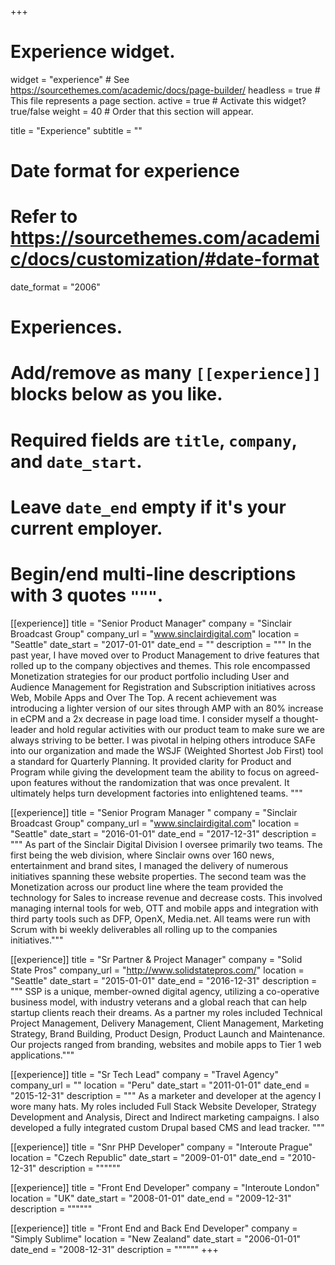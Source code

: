 +++
# Experience widget.
widget = "experience"  # See https://sourcethemes.com/academic/docs/page-builder/
headless = true  # This file represents a page section.
active = true  # Activate this widget? true/false
weight = 40  # Order that this section will appear.

title = "Experience"
subtitle = ""

# Date format for experience
#   Refer to https://sourcethemes.com/academic/docs/customization/#date-format
date_format = "2006"

# Experiences.
#   Add/remove as many `[[experience]]` blocks below as you like.
#   Required fields are `title`, `company`, and `date_start`.
#   Leave `date_end` empty if it's your current employer.
#   Begin/end multi-line descriptions with 3 quotes `"""`.
[[experience]]
  title = "Senior Product Manager"
  company = "Sinclair Broadcast Group"
  company_url = "www.sinclairdigital.com"
  location = "Seattle"
  date_start = "2017-01-01"
  date_end = ""
  description = """
In the past year, I have moved over to Product Management to drive features that rolled up to the company objectives and themes. This role encompassed Monetization strategies for our product portfolio including User and Audience Management for Registration and Subscription initiatives across Web, Mobile Apps and Over The Top. A recent achievement was introducing a lighter version of our sites through AMP with an 80% increase in eCPM and a 2x decrease in page load time. I consider myself a thought-leader and hold regular activities with our product team to make sure we are always striving to be better. I was pivotal in helping others introduce SAFe into our organization and made the WSJF (Weighted Shortest Job First) tool a standard for Quarterly Planning. It provided clarity for Product and Program while giving the development team the ability to focus on agreed-upon features without the randomization that was once prevalent. It ultimately helps turn development factories into enlightened teams.
  """

[[experience]]
  title = "Senior Program Manager "
  company = "Sinclair Broadcast Group"
  company_url = "www.sinclairdigital.com"
  location = "Seattle"
  date_start = "2016-01-01"
  date_end = "2017-12-31"
  description = """ As part of the Sinclair Digital Division I oversee primarily two teams. The first being the web division, where Sinclair owns over 160 news, entertainment and brand sites, I managed the delivery of numerous initiatives spanning these website properties. The second team was the Monetization across our product line where the team provided the technology for Sales to increase revenue and decrease costs. This involved managing internal tools for web, OTT and mobile apps and integration with third party tools such as DFP, OpenX, Media.net. All teams were run with Scrum with bi weekly deliverables all rolling up to the companies initiatives."""

[[experience]]
  title = "Sr Partner & Project Manager"
  company = "Solid State Pros"
  company_url = "http://www.solidstatepros.com/"
  location = "Seattle"
  date_start = "2015-01-01"
  date_end = "2016-12-31"
  description = """ SSP is a unique, member-owned digital agency, utilizing a co-operative business model, with industry veterans and a global reach that can help startup clients reach their dreams. As a partner my roles included Technical Project Management, Delivery Management, Client Management, Marketing Strategy, Brand Building, Product Design, Product Launch and Maintenance. Our projects ranged from branding, websites and mobile apps to Tier 1 web applications."""


[[experience]]
  title = "Sr Tech Lead"
  company = "Travel Agency"
  company_url = ""
  location = "Peru"
  date_start = "2011-01-01"
  date_end = "2015-12-31"
  description = """ As a marketer and developer at the agency I wore many hats. My roles included Full Stack Website Developer, Strategy Development and Analysis, Direct and Indirect marketing campaigns. I also developed a fully integrated custom Drupal based CMS and lead tracker. """

[[experience]]
  title = "Snr PHP Developer"
  company = "Interoute Prague"
  location = "Czech Republic"
  date_start = "2009-01-01"
  date_end = "2010-12-31"
  description = """"""


[[experience]]
  title = "Front End Developer"
  company = "Interoute London"
  location = "UK"
  date_start = "2008-01-01"
  date_end = "2009-12-31"
  description = """"""

[[experience]]
  title = "Front End and Back End Developer"
  company = "Simply Sublime"
  location = "New Zealand"
  date_start = "2006-01-01"
  date_end = "2008-12-31"
  description = """"""
+++
